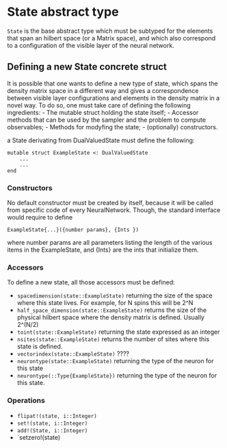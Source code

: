 # State abstract type

`State` is the base abstract type which must be subtyped for the elements that
span an hilbert space (or a Matrix space), and which also correspond to a
configuration of the visible layer of the neural network.

## Defining a new State concrete struct

It is possible that one wants to define a new type of state, which spans the
density matrix space in a different way and gives a correspondence between visible
layer configurations and elements in the density matrix in a novel way. To do so,
one must take care of defining the following ingredients:
    - The mutable struct holding the state itself;
    - Accessor methods that can be used by the sampler and the problem to compute
    observables;
    - Methods for modyfing the state;
    - (optionally) constructors.


a State derivating from DualValuedState must define the following:

```
mutable struct ExampleState <: DualValuedState
	...
	...
end
```

### Constructors
No default constructor must be created by itself, because it will
be called from specific code of every NeuralNetwork. Though, the standard interface would require to define
```
ExampleState{...}({number params}, {Ints })
```
where number params are all parameters listing the length of the various items in the ExampleState, and {Ints} are the ints that initialize them.

### Accessors
To define a new state, all those accessors must be defined:

 - `spacedimension(state::ExampleState)` returning the size of the space where this state lives. For example, for N spins this will be 2^N
 - `half_space_dimension(state::ExampleState)` returns the size of the physical hilbert space where the density matrix is defined. Usually 2^(N/2)
 - `toint(state::ExampleState)` returning the state expressed as an integer
 - `nsites(state::ExampleState)` returns the number of sites where this state is defined.
 - `vectorindex(state::ExampleState)` ????
 - `neurontype(state::ExampleState)` returning the type of the neuron for this state
 - `neurontype(::Type{ExampleState})` returning the type of the neuron for this state.

### Operations
 - `flipat!(state, i::Integer)`
 - `set!(state, i::Integer)`
 - `add!(State, i::Integer)`
 - `setzero!(state)
